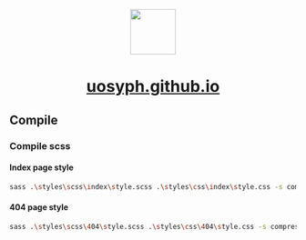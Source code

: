 <p align="center">
  <a href="https://uosyph.github.io">
    <img src="assets/favicon.ico" width="80px">
  </a>
</p>

<h1 align="center">
  <a href="https://uosyph.github.io">uosyph.github.io</a>
</h1>

## Compile

### Compile scss

#### Index page style

```bash
sass .\styles\scss\index\style.scss .\styles\css\index\style.css -s compressed --no-source-map
```

#### 404 page style

```bash
sass .\styles\scss\404\style.scss .\styles\css\404\style.css -s compressed --no-source-map
```
